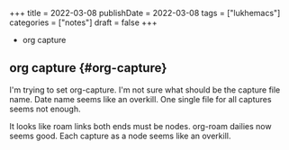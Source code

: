 +++
title = 2022-03-08
publishDate = 2022-03-08
tags = ["lukhemacs"]
categories = ["notes"]
draft = false
+++

-   org capture

<!--more-->


## org capture {#org-capture}

I'm trying to set org-capture. I'm not sure what should be the capture file name.
Date name seems like an overkill.
One single file for all captures seems not enough.

It looks like roam links both ends must be nodes.
org-roam dailies now seems good.
Each capture as a node seems like an overkill.